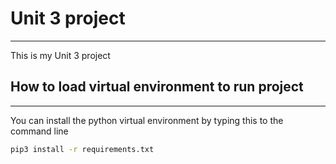 # Unit 3 project
----

This is my Unit 3 project


## How to load virtual environment to run project

----

You can install the python virtual environment by typing this to the command line

```bash
pip3 install -r requirements.txt
```
